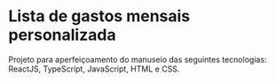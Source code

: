 # Lista de gastos mensais personalizada

Projeto para aperfeiçoamento do manuseio das seguintes tecnologias: ReactJS, TypeScript, JavaScript, HTML e CSS.

